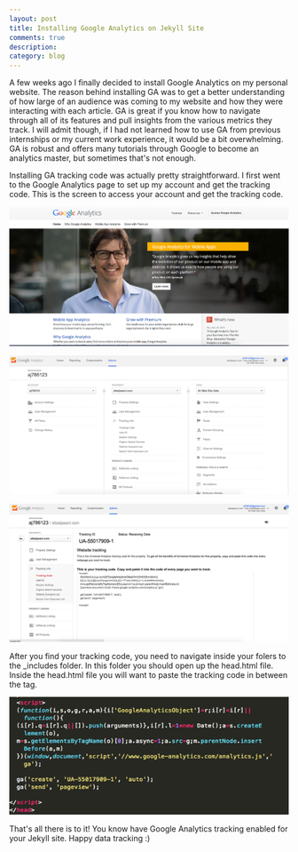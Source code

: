 ```yaml
---
layout: post
title: Installing Google Analytics on Jekyll Site
comments: true
description: 
category: blog
---
```


A few weeks ago I finally decided to install Google Analytics on my personal website. The reason behind installing GA was to get a better understanding of how large of an audience was coming to my website and how they were interacting with each article. GA is great if you know how to navigate through all of its features and pull insights from the various metrics they track. I will admit though, if I had not learned how to use GA from previous internships or my current work experience, it would be a bit overwhelming. GA is robust and offers many tutorials through Google to become an analytics master, but sometimes that's not enough.

Installing GA tracking code was actually pretty straightforward. I first went to the Google Analytics page to set up my account and get the tracking code. This is the screen to access your account and get the tracking code. 

![My helpful screenshot](/assets/GA_homescreen.png)

![Screenshot](/assets/GA_admin.png)

![My second helpful screenshot](/assets/GA_trackingcode.png)

After you find your tracking code, you need to navigate inside your folers to the _includes folder. In this folder you should open up the head.html file. Inside the head.html file you will want to paste the tracking code in between the </head> tag. 

![texteditor](/assets/GA_texteditor.png)

That's all there is to it! You know have Google Analytics tracking enabled for your Jekyll site. Happy data tracking :) 




